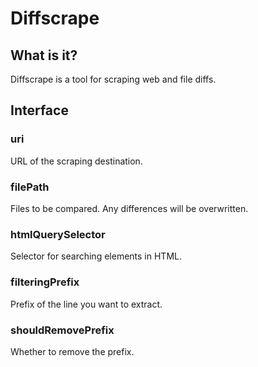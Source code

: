 # Diffscrape

## What is it?

Diffscrape is a tool for scraping web and file diffs.

## Interface

### uri
URL of the scraping destination.

### filePath
Files to be compared. Any differences will be overwritten.

### htmlQuerySelector
Selector for searching elements in HTML.

### filteringPrefix
Prefix of the line you want to extract.

### shouldRemovePrefix
Whether to remove the prefix.